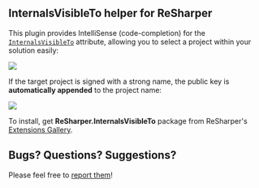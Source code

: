 ## InternalsVisibleTo helper for ReSharper ##

This plugin provides IntelliSense (code-completion) for the [`InternalsVisibleTo`](http://msdn.microsoft.com/en-us/library/system.runtime.compilerservices.internalsvisibletoattribute.aspx) attribute, allowing you to select a project within your solution easily:

![](http://i.imgur.com/xoy9Tu7.png)

If the target project is signed with a strong name, the public key is **automatically appended** to the project name:

![](http://i.imgur.com/cjDEZEZ.png)

To install, get **ReSharper.InternalsVisibleTo** package from ReSharper's [Extensions Gallery](http://resharper-plugins.jetbrains.com/).

## Bugs? Questions? Suggestions?

Please feel free to [report them](../../issues)!
